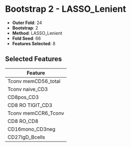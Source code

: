 # Bootstrap 2 - LASSO_Lenient

- **Outer Fold**: 24
- **Bootstrap**: 2
- **Method**: LASSO_Lenient
- **Fold Seed**: 66
- **Features Selected**: 8

## Selected Features

| Feature |
|---------|
| Tconv memCD56_total |
| Tconv naive_CD3 |
| CD8pos_CD3 |
| CD8 RO TIGIT_CD3 |
| Tconv memCCR6_Tconv |
| CD8 RO_CD8 |
| CD16mono_CD3neg |
| CD27IgD_Bcells |
